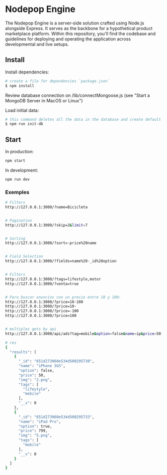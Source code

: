 # Nodepop Engine

The Nodepop Engine is a server-side solution crafted using Node.js alongside Express. It serves as the backbone for a hypothetical product marketplace platform. Within this repository, you'll find the codebase and guidelines for deploying and operating the application across developmental and live setups.

## Install
Install dependencies:

```sh
# create a file for dependencies `package.json`
$ npm install
```

Review database connection on /lib/connectMongoose.js (see "Start a MongoDB Server in MacOS or Linux")

Load initial data:

```sh
# this command deletes all the data in the database and create default data
$ npm run init-db
```

## Start

In production:

```sh
npm start
````

In development:

```sh
npm run dev
````



### Exemples

```sh
# Filters
http://127.0.0.1:3000/?name=Bicicleta


# Pagination
http://127.0.0.1:3000/?skip=2&limit=7


# Sorting
http://127.0.0.1:3000/?sort=-price%20name


# Field Selection
http://127.0.0.1:3000/?fields=name%20-_id%20option


# Filters
http://127.0.0.1:3000/?tags=lifestyle,motor
http://127.0.0.1:3000/?venta=true


# Para buscar anuncios con un precio entre 10 y 100:
http://127.0.0.1:3000/?price=10-100
http://127.0.0.1:3000/?price=10-
http://127.0.0.1:3000/?price=-100
http://127.0.0.1:3000/?price=100


# multiples gets by api
http://127.0.0.1:3000/api/ads?tag=mobile&option=false&name=ip&price=50-&start=0&limit=2&sort=price

# res
{
  "results": [
    {
      "_id": "651d273960e534d500295730",
      "name": "iPhone 3GS",
      "option": false,
      "price": 50,
      "img": "2.png",
      "tags": [
        "lifestyle",
        "mobile"
      ],
      "__v": 0
    },
    {
      "_id": "651d273960e534d500295733",
      "name": "iPad Pro",
      "option": true,
      "price": 799,
      "img": "5.png",
      "tags": [
        "mobile"
      ],
      "__v": 0
    }
  ]
}